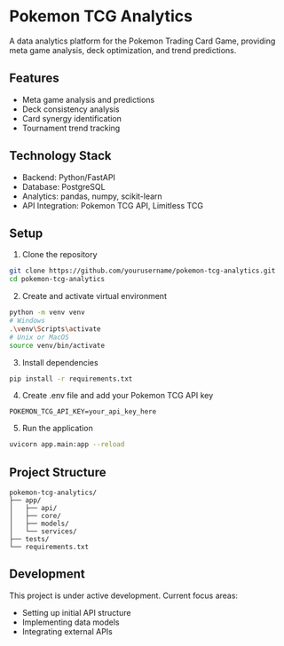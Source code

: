 # Pokemon TCG Analytics

A data analytics platform for the Pokemon Trading Card Game, providing meta game analysis, deck optimization, and trend predictions.

## Features

- Meta game analysis and predictions
- Deck consistency analysis
- Card synergy identification
- Tournament trend tracking

## Technology Stack

- Backend: Python/FastAPI
- Database: PostgreSQL
- Analytics: pandas, numpy, scikit-learn
- API Integration: Pokemon TCG API, Limitless TCG

## Setup

1. Clone the repository
```bash
git clone https://github.com/yourusername/pokemon-tcg-analytics.git
cd pokemon-tcg-analytics
```

2. Create and activate virtual environment
```bash
python -m venv venv
# Windows
.\venv\Scripts\activate
# Unix or MacOS
source venv/bin/activate
```

3. Install dependencies
```bash
pip install -r requirements.txt
```

4. Create .env file and add your Pokemon TCG API key
```
POKEMON_TCG_API_KEY=your_api_key_here
```

5. Run the application
```bash
uvicorn app.main:app --reload
```

## Project Structure

```
pokemon-tcg-analytics/
├── app/
│   ├── api/
│   ├── core/
│   ├── models/
│   └── services/
├── tests/
└── requirements.txt
```

## Development

This project is under active development. Current focus areas:
- Setting up initial API structure
- Implementing data models
- Integrating external APIs
